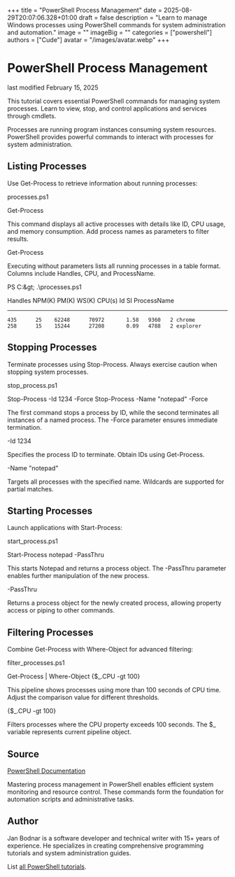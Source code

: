 +++
title = "PowerShell Process Management"
date = 2025-08-29T20:07:06.328+01:00
draft = false
description = "Learn to manage Windows processes using PowerShell commands for system administration and automation."
image = ""
imageBig = ""
categories = ["powershell"]
authors = ["Cude"]
avatar = "/images/avatar.webp"
+++

# PowerShell Process Management

last modified February 15, 2025

This tutorial covers essential PowerShell commands for managing system processes.
Learn to view, stop, and control applications and services through cmdlets.

Processes are running program instances consuming system resources. PowerShell
provides powerful commands to interact with processes for system administration.

## Listing Processes

Use Get-Process to retrieve information about running processes:

processes.ps1
  

Get-Process

This command displays all active processes with details like ID, CPU usage, and
memory consumption. Add process names as parameters to filter results.

Get-Process

Executing without parameters lists all running processes in a table format.
Columns include Handles, CPU, and ProcessName.

PS C:\&gt; .\processes.ps1

Handles  NPM(K)    PM(K)      WS(K)     CPU(s)     Id  SI ProcessName
-------  ------    -----      -----     ------     --  -- -----------
    435      25    62248      70972       1.58   9360   2 chrome
    258      15    15244      27208       0.09   4788   2 explorer

## Stopping Processes

Terminate processes using Stop-Process. Always exercise caution
when stopping system processes.

stop_process.ps1
  

Stop-Process -Id 1234 -Force
Stop-Process -Name "notepad" -Force

The first command stops a process by ID, while the second terminates all
instances of a named process. The -Force parameter ensures
immediate termination.

-Id 1234

Specifies the process ID to terminate. Obtain IDs using Get-Process.

-Name "notepad"

Targets all processes with the specified name. Wildcards are supported for
partial matches.

## Starting Processes

Launch applications with Start-Process:

start_process.ps1
  

Start-Process notepad -PassThru

This starts Notepad and returns a process object. The -PassThru
parameter enables further manipulation of the new process.

-PassThru

Returns a process object for the newly created process, allowing property
access or piping to other commands.

## Filtering Processes

Combine Get-Process with Where-Object for advanced
filtering:

filter_processes.ps1
  

Get-Process | Where-Object {$_.CPU -gt 100}

This pipeline shows processes using more than 100 seconds of CPU time. Adjust
the comparison value for different thresholds.

{$_.CPU -gt 100}

Filters processes where the CPU property exceeds 100 seconds. The $_
variable represents current pipeline object.

## Source

[PowerShell Documentation](https://docs.microsoft.com/en-us/powershell/)

Mastering process management in PowerShell enables efficient system monitoring
and resource control. These commands form the foundation for automation scripts
and administrative tasks.

## Author

Jan Bodnar is a software developer and technical writer with 15+ years of
experience. He specializes in creating comprehensive programming tutorials
and system administration guides.

List [all PowerShell tutorials](/powershell/).